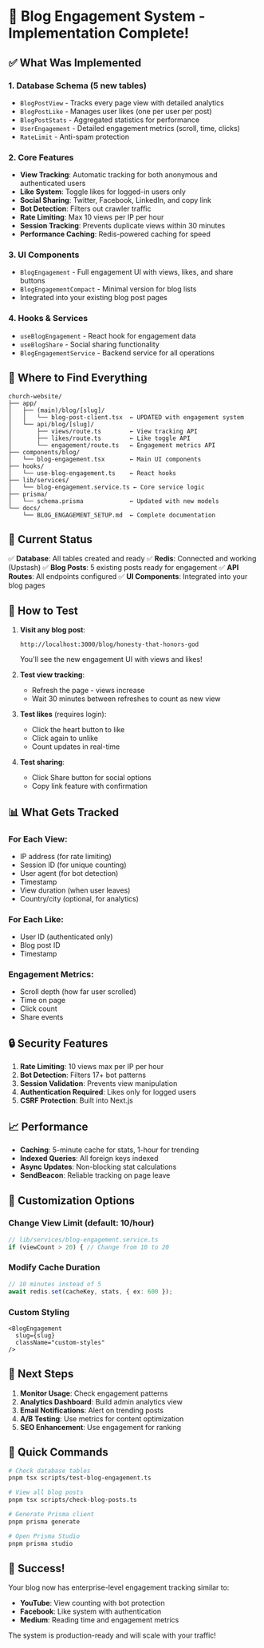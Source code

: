 # 🎉 Blog Engagement System - Implementation Complete!

## ✅ What Was Implemented

### 1. **Database Schema** (5 new tables)
- `BlogPostView` - Tracks every page view with detailed analytics
- `BlogPostLike` - Manages user likes (one per user per post)
- `BlogPostStats` - Aggregated statistics for performance
- `UserEngagement` - Detailed engagement metrics (scroll, time, clicks)
- `RateLimit` - Anti-spam protection

### 2. **Core Features**
- **View Tracking**: Automatic tracking for both anonymous and authenticated users
- **Like System**: Toggle likes for logged-in users only
- **Social Sharing**: Twitter, Facebook, LinkedIn, and copy link
- **Bot Detection**: Filters out crawler traffic
- **Rate Limiting**: Max 10 views per IP per hour
- **Session Tracking**: Prevents duplicate views within 30 minutes
- **Performance Caching**: Redis-powered caching for speed

### 3. **UI Components**
- `BlogEngagement` - Full engagement UI with views, likes, and share buttons
- `BlogEngagementCompact` - Minimal version for blog lists
- Integrated into your existing blog post pages

### 4. **Hooks & Services**
- `useBlogEngagement` - React hook for engagement data
- `useBlogShare` - Social sharing functionality
- `BlogEngagementService` - Backend service for all operations

## 📍 Where to Find Everything

```
church-website/
├── app/
│   ├── (main)/blog/[slug]/
│   │   └── blog-post-client.tsx  ← UPDATED with engagement system
│   └── api/blog/[slug]/
│       ├── views/route.ts        ← View tracking API
│       ├── likes/route.ts        ← Like toggle API
│       └── engagement/route.ts   ← Engagement metrics API
├── components/blog/
│   └── blog-engagement.tsx       ← Main UI components
├── hooks/
│   └── use-blog-engagement.ts    ← React hooks
├── lib/services/
│   └── blog-engagement.service.ts ← Core service logic
├── prisma/
│   └── schema.prisma             ← Updated with new models
└── docs/
    └── BLOG_ENGAGEMENT_SETUP.md  ← Complete documentation
```

## 🚦 Current Status

✅ **Database**: All tables created and ready
✅ **Redis**: Connected and working (Upstash)
✅ **Blog Posts**: 5 existing posts ready for engagement
✅ **API Routes**: All endpoints configured
✅ **UI Components**: Integrated into your blog pages

## 🎯 How to Test

1. **Visit any blog post**:
   ```
   http://localhost:3000/blog/honesty-that-honors-god
   ```
   You'll see the new engagement UI with views and likes!

2. **Test view tracking**:
   - Refresh the page - views increase
   - Wait 30 minutes between refreshes to count as new view

3. **Test likes** (requires login):
   - Click the heart button to like
   - Click again to unlike
   - Count updates in real-time

4. **Test sharing**:
   - Click Share button for social options
   - Copy link feature with confirmation

## 📊 What Gets Tracked

### For Each View:
- IP address (for rate limiting)
- Session ID (for unique counting)
- User agent (for bot detection)
- Timestamp
- View duration (when user leaves)
- Country/city (optional, for analytics)

### For Each Like:
- User ID (authenticated only)
- Blog post ID
- Timestamp

### Engagement Metrics:
- Scroll depth (how far user scrolled)
- Time on page
- Click count
- Share events

## 🔒 Security Features

1. **Rate Limiting**: 10 views max per IP per hour
2. **Bot Detection**: Filters 17+ bot patterns
3. **Session Validation**: Prevents view manipulation
4. **Authentication Required**: Likes only for logged users
5. **CSRF Protection**: Built into Next.js

## 📈 Performance

- **Caching**: 5-minute cache for stats, 1-hour for trending
- **Indexed Queries**: All foreign keys indexed
- **Async Updates**: Non-blocking stat calculations
- **SendBeacon**: Reliable tracking on page leave

## 🎨 Customization Options

### Change View Limit (default: 10/hour)
```ts
// lib/services/blog-engagement.service.ts
if (viewCount > 20) { // Change from 10 to 20
```

### Modify Cache Duration
```ts
// 10 minutes instead of 5
await redis.set(cacheKey, stats, { ex: 600 });
```

### Custom Styling
```tsx
<BlogEngagement 
  slug={slug} 
  className="custom-styles"
/>
```

## 🚀 Next Steps

1. **Monitor Usage**: Check engagement patterns
2. **Analytics Dashboard**: Build admin analytics view
3. **Email Notifications**: Alert on trending posts
4. **A/B Testing**: Use metrics for content optimization
5. **SEO Enhancement**: Use engagement for ranking

## 📝 Quick Commands

```bash
# Check database tables
pnpm tsx scripts/test-blog-engagement.ts

# View all blog posts
pnpm tsx scripts/check-blog-posts.ts

# Generate Prisma client
pnpm prisma generate

# Open Prisma Studio
pnpm prisma studio
```

## 🎉 Success!

Your blog now has enterprise-level engagement tracking similar to:
- **YouTube**: View counting with bot protection
- **Facebook**: Like system with authentication
- **Medium**: Reading time and engagement metrics

The system is production-ready and will scale with your traffic!
